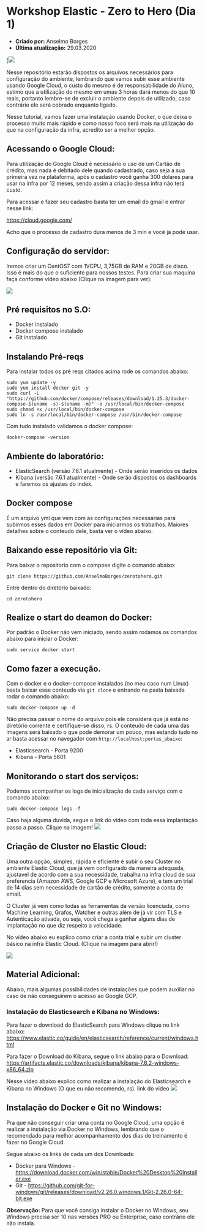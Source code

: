 # Workshop Elastic - Zero to Hero (Dia 1)
* **Criado por:** Anselmo Borges<br>
* **Última atualização:** 29.03.2020

[![](https://github.com/AnselmoBorges/zerotohero/blob/master/imagens/Slide1.jpg)

Nesse repositório estarão dispostos os arquivos necessários para configuração do ambiente, lembrando que vamos subir esse ambiente usando Google Cloud, o custo do mesmo é de responsabilidade do Aluno, estimo que a utilização do mesmo em umas 3 horas dará menos do que 10 reais, portanto lembre-se de excluir o ambiente depois de utilizado, caso contrário ele será cobrado enquanto ligado.

Nesse tutorial, vamos fazer uma instalação usando Docker, o que deixa o processo muito mais rápido e como nosso foco será mais na utilização do que na configuração da infra, acredito ser a melhor opção.

## Acessando o Google Cloud:
Para utilização do Google Cloud é necessário o uso de um Cartão de crédito, mas nada é debitado dele quando cadastrado, caso seja a sua primeira vez na plataforma, após o cadastro você ganha 300 dolares para usar na infra por 12 meses, sendo assim a criação dessa infra não terá custo.

Para acessar e fazer seu cadastro basta ter um email do gmail e entrar nesse link: 

https://cloud.google.com/

Acho que o processo de cadastro dura menos de 3 min e você já pode usar.

## Configuração do servidor:
Iremos criar um CentOS7 com 1VCPU, 3,75GB de RAM e 20GB de disco. Isso é mais do que o suficiente para nossos testes. Para criar sua maquina faça conforme vídeo abaixo (Clique na imagem para ver):

[![](https://github.com/AnselmoBorges/zerotohero/blob/master/imagens/installgcp.jpg)](https://youtu.be/3PldhJq3ANc "Criação da infra no Google Cloud")

## Pré requisitos no S.O:
* Docker instalado
* Docker compose instalado
* Git instalado

## Instalando Pré-reqs
Para instalar todos os pré reqs citados acima rode os comandos abaixo:

```
sudo yum update -y
sudo yum install docker git -y
sudo curl -L "https://github.com/docker/compose/releases/download/1.25.3/docker-compose-$(uname -s)-$(uname -m)" -o /usr/local/bin/docker-compose
sudo chmod +x /usr/local/bin/docker-compose
sudo ln -s /usr/local/bin/docker-compose /usr/bin/docker-compose
```

Com tudo instalado validamos o docker compose:

```
docker-compose -version
```

## Ambiente do laboratório:
* ElasticSearch (versão 7.6.1 atualmente) - Onde serão inseridos os dados
* Kibana (versão 7.6.1 atualmente) - Onde serão dispostos os dashboards e faremos os ajustes do index.

## Docker compose
É um arquivo yml que vem com as configurações necessárias para subirmos esses dados em Docker para iniciarmos os trabalhos. Maiores detalhes sobre o conteudo dele, basta ver o vídeo abaixo.

## Baixando esse repositório via Git:
Para baixar o repositorio com o compose digite o comando abaixo:
```
git clone https://github.com/AnselmoBorges/zerotohero.git
```
Entre dentro do diretório baixado:
```
cd zerotohero
```

## Realize o start do deamon do Docker:
Por padrão o Docker não vem iniciado, sendo assim rodamos os comandos abaixo para iniciar o Docker:
```
sudo service docker start
```

## Como fazer a execução.
Com o docker e o docker-compose instalados (no meu caso num Linux) basta baixar esse conteudo via ```git clone``` e entrando na pasta baixada rodar o comando abaixo:

```
sudo docker-compose up -d
```

Não precisa passar o nome do arquivo pois ele considera que já está no diretório corrente e certifique-se disso, rs. O conteudo de cada uma das imagens será baixado o que pode demorar um pouco, mas estando tudo no ar basta acessar no navegador com ```http://localhost:portas_abaixo```:
* Elasticsearch - Porta 9200
* Kibana - Porta 5601
  
## Monitorando o start dos serviços:
Podemos acompanhar os logs de inicialização de cada serviço com o comando abaixo:
```
sudo docker-compose logs -f
```
Caso haja alguma duvida, segue o link do vídeo com toda essa implantação passo a passo. Clique na imagem!
[![](https://github.com/AnselmoBorges/zerotohero/blob/master/imagens/installkibanaelasticdocker.jpg)](https://youtu.be/aV1euh4B4XE "Instalação do Elasticsearch e Kibana via Docker")

## Criação de Cluster no Elastic Cloud:
Uma outra opção, simples, rápida e eficiente é subir o seu Cluster no ambiente Elastic Cloud, que já vem configurado da maneira adequada, ajustavel de acordo com a sua necessidade, trabalha na infra cloud de sua preferencia (Amazon AWS, Google GCP e Microsoft Azure), e tem um trial de 14 dias sem necessidade de cartão de crédito, somente a conta de email.

O Cluster já vem como todas as ferramentas da versão licenciada, como Machine Learning, Grafos, Watcher e outras além de já vir com TLS e Autenticação ativada, ou seja, você chega a ganhar alguns dias de implantação no que diz respeito a velocidade.

No vídeo abaixo eu explico como criar a conta trial e subir um cluster básico na infra Elastic Cloud. (Clique na imagem para abrir!)

[![](https://github.com/AnselmoBorges/zerotohero/blob/master/imagens/installelasticcloud.jpg)](https://youtu.be/m-aLIWEZyvU "Criação de um cluster na Elastic Cloud")

## Material Adicional:
Abaixo, mais algumas possibilidades de instalações que podem auxiliar no caso de não conseguirem o acesso ao Google GCP.

### Instalação do Elasticsearch e Kibana no Windows:
Para fazer o download do ElasticSearch para Windows clique no link abaixo:
https://www.elastic.co/guide/en/elasticsearch/reference/current/windows.html

Para fazer o Download do Kibana, segue o link abaixo para o Download:
https://artifacts.elastic.co/downloads/kibana/kibana-7.6.2-windows-x86_64.zip

Nesse vídeo abaixo explico como realizar a instalação do Elasticsearch e Kibana no Windows (O que eu não recomendo, rs).
link do video
[![](https://github.com/AnselmoBorges/zerotohero/blob/master/imagens/installelasticcloud.jpg)](https://youtu.be/YHra49modNA "Instalação do Elasticsearch e Kibana no Windows")

## Instalação do Docker e Git no Windows:
Pra que não conseguir criar uma conta no Google Cloud, uma opção é realizar a instalação via Docker no Windows, lembrando que o recomendado para melhor acompanhamento dos dias de treinamento é fazer no Google Cloud.

Segue abaixo os links de cada um dos Downloads:
* Docker para Windows - https://download.docker.com/win/stable/Docker%20Desktop%20Installer.exe
* Git - https://github.com/git-for-windows/git/releases/download/v2.26.0.windows.1/Git-2.26.0-64-bit.exe

**Observação:** Para que você consiga instalar o Docker no Windows, seu Windows precisa ser 10 nas versões PRO ou Enterprise, caso contrário ele não instala.



